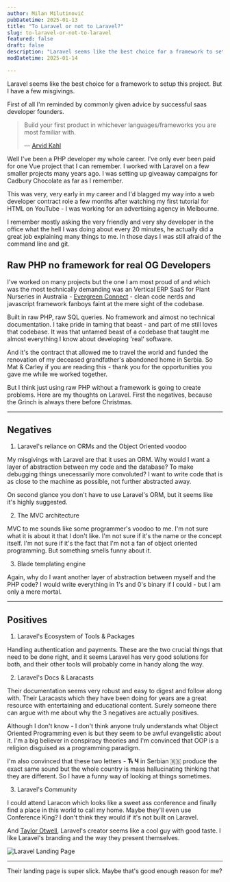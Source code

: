 ```yaml
---
author: Milan Milutinović
pubDatetime: 2025-01-13
title: "To Laravel or not to Laravel?"
slug: to-laravel-or-not-to-laravel
featured: false
draft: false
description: "Laravel seems like the best choice for a framework to setup this project. But I have a few misgivings."
modDatetime: 2025-01-14

---
```


Laravel seems like the best choice for a framework to setup this project. But I have a few misgivings.

First of all I'm reminded by commonly given advice by successful saas developer founders.

> Build your first product in whichever languages/frameworks you are most familiar with.
>
> &mdash;  <a href="https://www.amazon.com/Zero-Sold-Start-Bootstrapped-Business-ebook/dp/B08BWZS8VN" target="_blank">Arvid Kahl</a>

Well I've been a PHP developer my whole career. I've only ever been paid for one Vue project that I can remember. I worked with Laravel on a few smaller projects many years ago. I was setting up giveaway campaigns for Cadbury Chocolate as far as I remember. 

This was very, very early in my career and I'd blagged my way into a web developer contract role a few months after watching my first tutorial for HTML on YouTube - I was working for an advertising agency in Melbourne. 

I remember mostly asking the very friendly and very shy developer in the office what the hell I was doing about every 20 minutes, he actually did a great job explaining many things to me. In those days I was still afraid of the command line and git.

## Raw PHP no framework for real OG Developers

I've worked on many projects but the one I am most proud of and which was the most technically demanding was an Vertical ERP SaaS for Plant Nurseries in Australia - <a href="https://evergreenconnect.com.au" target="_blank">Evergreen Connect</a> - clean code nerds and javascript framework fanboys faint at the mere sight of the codebase. 

Built in raw PHP, raw SQL queries. No framework and almost no technical documentation. I take pride in taming that beast - and part of me still loves that codebase. It was that untamed beast of a codebase that taught me almost everything I know about developing 'real' software. 

And it's the contract that allowed me to travel the world and funded the renovation of my deceased grandfather's abandoned home in Serbia. So Mat & Carley if you are reading this - thank you for the opportunities you gave me while we worked together.

But I think just using raw PHP without a framework is going to create problems. Here are my thoughts on Laravel. First the negatives, because the Grinch is always there before Christmas.

---

## Negatives

1. Laravel's reliance on ORMs and the Object Oriented voodoo

My misgivings with Laravel are that it uses an ORM. Why would I want a layer of abstraction between my code and the database? To make debugging things unecessarily more convoluted? I want to write code that is as close to the machine as possible, not further abstracted away. 

On second glance you don't have to use Laravel's ORM, but it seems like it's highly suggested.

2. The MVC architecture

MVC to me sounds like some programmer's voodoo to me. I'm not sure what it is about it that I don't like. I'm not sure if it's the name or the concept itself. I'm not sure if it's the fact that I'm not a fan of object oriented programming. But something smells funny about it.

3. Blade templating engine

Again, why do I want another layer of abstraction between myself and the PHP code? I would write everything in 1's and 0's binary if I could - but I am only a mere mortal.

---

## Positives

1. Laravel's Ecosystem of Tools & Packages

Handling authentication and payments. These are the two crucial things that need to be done right, and it seems Laravel has very good solutions for both, and their other tools will probably come in handy along the way.

2. Laravel's Docs & Laracasts

Their documentation seems very robust and easy to digest and follow along with. Their Laracasts which they have been doing for years are a great resource with entertaining and educational content. Surely someone there can argue with me about why the 3 negatives are actually positives.

Although I don't know - I don't think anyone truly understands what Object Oriented Programming even is but they seem to be awful evangelistic about it. I'm a big believer in conspiracy theories and I'm convinced that OOP is a religion disguised as a programming paradigm. 

I'm also convinced that these two letters - **Ћ Ч** in Serbian 🇷🇸 produce the exact same sound but the whole country is mass hallucinating thinking that they are different. So I have a funny way of looking at things sometimes.

3. Laravel's Community

I could attend Laracon which looks like a sweet ass conference and finally find a place in this world to call my home. Maybe they'll even use Conference King? I don't think they would if it's not built on Laravel.

And <a href="https://x.com/taylorotwell" target="_blank">Taylor Otwell</a>, Laravel's creator seems like a cool guy with good taste. I like Laravel's branding and the way they present themselves.

<img src="/assets/laravel.jpg" alt="Laravel Landing Page" />


---

Their landing page is super slick. Maybe that's good enough reason for me?
